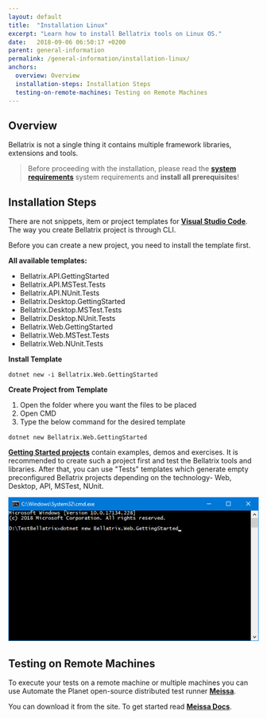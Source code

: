 ```yaml
---
layout: default
title:  "Installation Linux"
excerpt: "Learn how to install Bellatrix tools on Linux OS."
date:   2018-09-06 06:50:17 +0200
parent: general-information
permalink: /general-information/installation-linux/
anchors:
  overview: Overview
  installation-steps: Installation Steps
  testing-on-remote-machines: Testing on Remote Machines
---
```

Overview
--------
Bellatrix is not a single thing it contains multiple framework libraries, extensions and tools. 

> Before proceeding with the installation, please read the [**system requirements**](system-requirements.md) system requirements and **install all prerequisites**!

Installation Steps
------------------

There are not snippets, item or project templates for [**Visual Studio Code**](https://code.visualstudio.com/). The way you create Bellatrix project is through CLI.

Before you can create a new project, you need to install the template first.

**All available templates:**

- Bellatrix.API.GettingStarted
- Bellatrix.API.MSTest.Tests
- Bellatrix.API.NUnit.Tests
- Bellatrix.Desktop.GettingStarted
- Bellatrix.Desktop.MSTest.Tests
- Bellatrix.Desktop.NUnit.Tests
- Bellatrix.Web.GettingStarted
- Bellatrix.Web.MSTest.Tests
- Bellatrix.Web.NUnit.Tests

**Install Template**

```
dotnet new -i Bellatrix.Web.GettingStarted
```

**Create Project from Template**
1. Open the folder where you want the files to be placed
2. Open CMD
3. Type the below command for the desired template

```
dotnet new Bellatrix.Web.GettingStarted
```

 [**Getting Started projects**](how-to-use-starter-kits.md) contain examples, demos and exercises. It is recommended to create such a project first and test the Bellatrix tools and libraries. After that, you can use "Tests" templates which generate empty preconfigured Bellatrix projects depending on the technology- Web, Desktop, API, MSTest, NUnit.

![Create Getting Started CLI](images/create-getting-started-console.png)

Testing on Remote Machines
--------------------------
To execute your tests on a remote machine or multiple machines you can use Automate the Planet open-source distributed test runner [**Meissa**](https://meissarunner.com).

You can download it from the site. To get started read [**Meissa Docs**](http://docs.meissarunner.com/).
